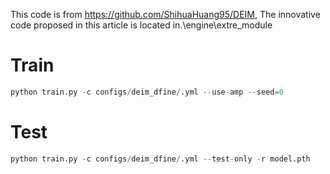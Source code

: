 

This code is from https://github.com/ShihuaHuang95/DEIM, The innovative code proposed in this article is located in.\engine\extre_module

# Train
```python
python train.py -c configs/deim_dfine/.yml --use-amp --seed=0
``` 

# Test
``` python
python train.py -c configs/deim_dfine/.yml --test-only -r model.pth

```
